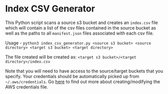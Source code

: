 # Index CSV Generator

This Python script scans a source s3 bucket and creates an `index.csv` file which will contain a list of the csv files contained in the source bucket as well as the paths to all `manifest.json` files associated with each csv file.

Usage -
`python3 index_csv_generator.py <source s3 bucket> <source directory> <target s3 bucket> <target directory>`


The file created will be created as:
`<target s3 bucket>/<target directory>/index.csv`

Note that you will need to have access to the source/target buckets that you specify.
Your credentials should be automatically picked up from `~/.aws/credentials`. Go [here](https://docs.aws.amazon.com/cli/latest/userguide/cli-configure-files.html) to find out more about creating/modifying the AWS credentials file.